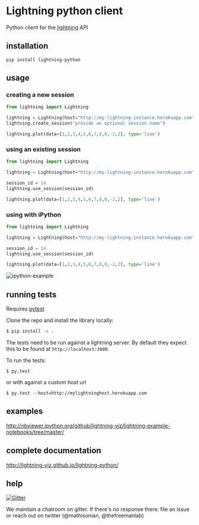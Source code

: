 Lightning python client
================

Python client for the [lightning](https://github.com/mathisonian/lightning) API

## installation

```
pip install lightning-python
```

## usage

### creating a new session

```python
from lightning import Lightning

lightning = Lightning(host="http://my-lightning-instance.herokuapp.com")
lightning.create_session("provide an optional session name")

lightning.plot(data=[1,2,3,4,5,6,7,8,0,-2,2], type='line')

```

### using an existing session


```python
from lightning import Lightning

lightning = Lightning(host="http://my-lightning-instance.herokuapp.com")

session_id = 14
lightning.use_session(session_id)

lightning.plot(data=[1,2,3,4,5,6,7,8,0,-2,2], type='line')

```

### using with iPython

```python
from lightning import Lightning

lightning = Lightning(host="http://my-lightning-instance.herokuapp.com", ipython=True)

session_id = 14
lightning.use_session(session_id)

lightning.plot(data=[1,2,3,4,5,6,7,8,0,-2,2], type='line')

```

![ipython-example](http://i.gif.fm/6ZTdQ.png)

## running tests

Requires [pytest](http://pytest.org/latest/)

Clone the repo and install the library locally:

```sh
$ pip install -e .
``` 

The tests need to be run against a lightning server. By default they expect
this to be found at `http://localhost:3000`.

To run the tests:

```
$ py.test
```

or with against a custom host url


```
$ py.test --host=http://mylightninghost.herokuapp.com
```
## examples

http://nbviewer.ipython.org/github/lightning-viz/lightning-example-notebooks/tree/master/

## complete documentation

http://lightning-viz.github.io/lightning-python/

## help

[![Gitter](https://badges.gitter.im/Join%20Chat.svg)](https://gitter.im/lightning-viz/lightning?utm_source=badge&utm_medium=badge&utm_campaign=pr-badge&utm_content=badge)

We maintain a chatroom on gitter. If there's no response there: file an issue or reach out on twitter (@mathisonian, @thefreemanlab)


